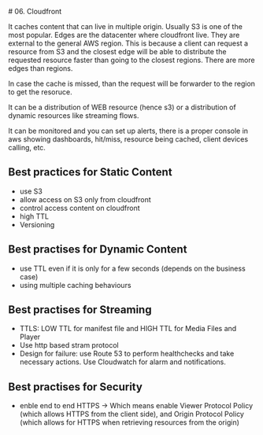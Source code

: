 # 06. Cloudfront

It caches content that can live in multiple origin. Usually S3 is one of the most popular.
Edges are the datacenter where cloudfront live. They are external to the general AWS region. This is because
a client can request a resource from S3 and the closest edge will be able to distribute the requested resource faster than  going to the closest regions. There are more edges than regions.

In case the cache is missed, than the request will be forwarder to the region to get the resoruce.

It can be a distribution of WEB resource (hence s3) or a distribution of dynamic resources like streaming flows.

It can be monitored and you can set up alerts, there is a proper console in aws showing dashboards, hit/miss, resource being cached,
client devices calling, etc.

## Best practices for Static Content
* use S3
* allow access on S3 only from cloudfront
* control access content on cloudfront
* high TTL
* Versioning

## Best practises for Dynamic Content
* use TTL even if it is only for a few seconds (depends on the business case)
* using multiple caching behaviours

## Best practises for Streaming
* TTLS: LOW TTL for manifest file and HIGH TTL for Media Files and Player
* Use http based stram protocol
* Design for failure: use Route 53 to perform healthchecks and take necessary actions. Use Cloudwatch for alarm and notifications.

## Best practises for Security
* enble end to end HTTPS -> Which means enable Viewer Protocol Policy (which allows HTTPS from the client side), and Origin Protocol Policy (which allows for HTTPS when retrieving resources from the origin)